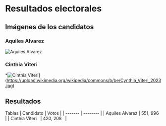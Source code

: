 # Resultados electorales 

## Imágenes de los candidatos
### Aquiles Alvarez
![Aquiles Alvarez](https://upload.wikimedia.org/wikipedia/commons/thumb/4/47/Aquiles_Alvarez_Henriques.jpg/1200px-Aquiles_Alvarez_Henriques.jpg)
### Cinthia Viteri
*![Cinthia Viteri](/ruta/a/la/imagen.jpg)](https://upload.wikimedia.org/wikipedia/commons/b/be/Cynthia_Viteri_2023.jpg)

## Resultados 

Tablas 
| Candidato | Votos   |
| ------- | -------- |
| Aquiles Alvarez  | 551, 996   |
| Cinthia Viteri   | 420, 208   |
